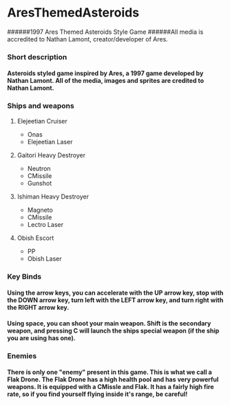 # AresThemedAsteroids
######1997 Ares Themed Asteroids Style Game
######All media is accredited to Nathan Lamont, creator/developer of Ares.

### Short description
#### Asteroids styled game inspired by Ares, a 1997 game developed by Nathan Lamont. All of the media, images and sprites are credited to Nathan Lamont. 

### Ships and weapons
1. Elejeetian Cruiser
   * Onas
   * Elejeetian Laser

2. Gaitori Heavy Destroyer
   * Neutron
   * CMissile
   * Gunshot

3. Ishiman Heavy Destroyer
   * Magneto
   * CMissile
   * Lectro Laser
4. Obish Escort
   * PP
   * Obish Laser

### Key Binds
#### Using the arrow keys, you can accelerate with the UP arrow key, stop with the DOWN arrow key, turn left with the LEFT arrow key, and turn right with the RIGHT arrow key.
#### Using space, you can shoot your main weapon. Shift is the secondary weapon, and pressing C will launch the ships special weapon (if the ship you are using has one).

### Enemies
#### There is only one "enemy" present in this game. This is what we call a Flak Drone. The Flak Drone has a high health pool and has very powerful weapons. It is equipped with a CMissle and Flak. It has a fairly high fire rate, so if you find yourself flying inside it's range, be careful!

